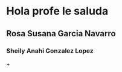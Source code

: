 <html>
<head>
  <title>Bienvenido</title>
    </head>
<body>
  <h1>Hola profe le saluda </h1>
<h2>Rosa Susana Garcia Navarro </h2>
<h3>Sheily Anahi Gonzalez Lopez </h3>
+
</cuerpo>
</html>

